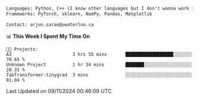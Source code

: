 ```txt
Languages: Python, C++ (I know other languages but I don't wanna work in em)
Frameworks: PyTorch, sklearn, NumPy, Pandas, Matplotlib

Contact: arjun.sarao@uwaterloo.ca
```

<!--START_SECTION:waka-->
📊 **This Week I Spent My Time On** 

```text
🐱‍💻 Projects: 
A3                       3 hrs 55 mins       ██████████████████░░░░░░░   70.65 % 
Unknown Project          1 hr 34 mins        ███████░░░░░░░░░░░░░░░░░░   28.31 % 
TabTransformer-tinygrad  3 mins              ░░░░░░░░░░░░░░░░░░░░░░░░░   01.04 % 
```


 Last Updated on 09/11/2024 00:46:09 UTC
<!--END_SECTION:waka-->
